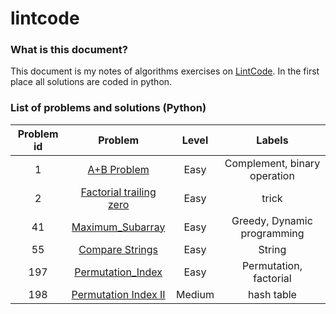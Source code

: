# lintcode

### What is this document?
This document is my notes of algorithms exercises on [LintCode](http://lintcode.com). In the first place all solutions are coded in python.

### List of problems and solutions (Python)
| Problem id | Problem | Level | Labels |
|:----------:|:-------:|:-----:|:------:|
|1|[A+B Problem](https://github.com/mogolola/lintcode/blob/master/python/1_A%2BB_Problem.py)|Easy|Complement, binary operation|
|2|[Factorial trailing zero](https://github.com/mogolola/lintcode/blob/master/python/2_Trailing%20Zeros.py)|Easy|trick|
|41|[Maximum_Subarray](https://github.com/mogolola/lintcode/blob/master/python/41_Maximum_Subarray.py)|Easy|Greedy, Dynamic programming|
|55|[Compare Strings](https://github.com/mogolola/lintcode/blob/master/python/55_Compare_strings.py)|Easy|String|
|197|[Permutation_Index](https://github.com/mogolola/lintcode/blob/master/python/197_Permutation_Index.py)|Easy|Permutation, factorial|
|198|[Permutation Index II](https://github.com/mogolola/lintcode/blob/master/python/198_Permutation_Index_II.py)|Medium|hash table|
